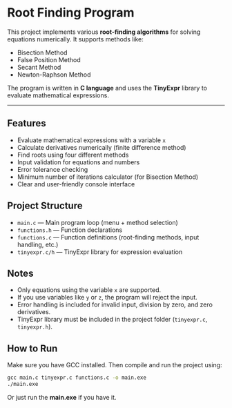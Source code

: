 # Root Finding Program

This project implements various **root-finding algorithms** for solving equations numerically.
 It supports methods like:

- Bisection Method
- False Position Method
- Secant Method
- Newton-Raphson Method

The program is written in **C language** and uses the **TinyExpr** library to evaluate mathematical expressions.

------

## Features

- Evaluate mathematical expressions with a variable `x`
- Calculate derivatives numerically (finite difference method)
- Find roots using four different methods
- Input validation for equations and numbers
- Error tolerance checking
- Minimum number of iterations calculator (for Bisection Method)
- Clear and user-friendly console interface



## Project Structure

- `main.c` — Main program loop (menu + method selection)
- `functions.h` — Function declarations
- `functions.c` — Function definitions (root-finding methods, input handling, etc.)
- `tinyexpr.c/h` — TinyExpr library for expression evaluation

## Notes

- Only equations using the variable `x` are supported.
- If you use variables like `y` or `z`, the program will reject the input.
- Error handling is included for invalid input, division by zero, and zero derivatives.
- TinyExpr library must be included in the project folder (`tinyexpr.c`, `tinyexpr.h`).

## How to Run

Make sure you have GCC installed. Then compile and run the project using:

```cmd
gcc main.c tinyexpr.c functions.c -o main.exe
./main.exe
```

Or just run the **main.exe** if you have it.

